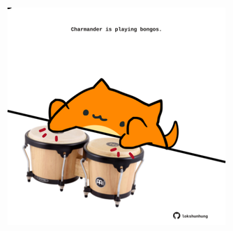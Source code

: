 <!-- built at 19/12/2022, 17:01:07 UTC -->
<p align="center">
  <img width="500" height="500" src="./ReadmeImage.svg">
</p>
